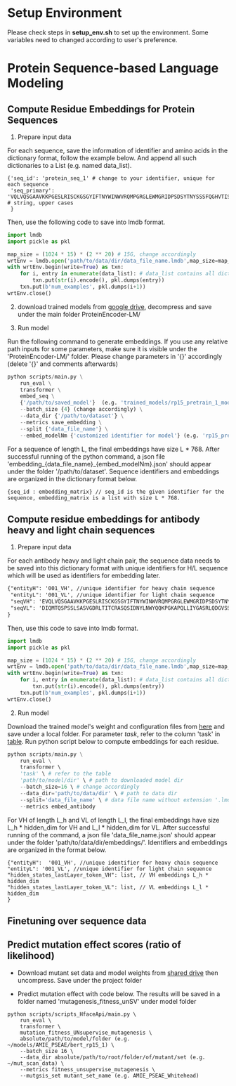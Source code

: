 # Setup Environment
Please check steps in __setup_env.sh__ to set up the environment. Some variables need to changed according to user's preference.

# Protein Sequence-based Language Modeling

## Compute Residue Embeddings for Protein Sequences
1. Prepare input data

For each sequence, save the information of identifier and amino acids in the dictionary format, follow the example below. And append all such dictionaries to a List (e.g. named data_list).
```text
{'seq_id': 'protein_seq_1' # change to your identifier, unique for each sequence
 'seq_primary': 'VQLVQSGAAVKKPGESLRISCKGSGYIFTNYWINWVRQMPGRGLEWMGRIDPSDSYTNYSSSFQGHVTISADKSISTVYLQWRSLKDTDTAMYYCARLGSTA' # string, upper cases
 }
```

Then, use the following code to save into lmdb format.
```python
import lmdb
import pickle as pkl

map_size = (1024 * 15) * (2 ** 20) # 15G, change accordingly
wrtEnv = lmdb.open('path/to/data/dir/data_file_name.lmdb',map_size=map_size)
with wrtEnv.begin(write=True) as txn:
    for i, entry in enumerate(data_list): # data_list contains all dictionaries in the above format
        txn.put(str(i).encode(), pkl.dumps(entry))
    txn.put(b'num_examples', pkl.dumps(i+1))
wrtEnv.close()
```

2. download trained models from [google drive](https://drive.google.com/file/d/1FZewUpVQ2jJL_Hg5NyFM6qGb4exJ2SRr/view?usp=sharing), decompress and save under the main folder ProteinEncoder-LM/

3. Run model

Run the following command to generate embeddings. If you use any relative path inputs for some parameters, make sure it is visible under the 'ProteinEncoder-LM/' folder. Please change parameters in '{}' accordingly (delete '{}' and comments afterwards)

```python
python scripts/main.py \
    run_eval \
    transformer \
    embed_seq \
    {'/path/to/saved_model'}  (e.g. 'trained_models/rp15_pretrain_1_models') \
    --batch_size {4} (change accordingly) \
    --data_dir {'/path/to/dataset'} \
    --metrics save_embedding \
    --split {'data_file_name'} \
    --embed_modelNm {'customized identifier for model'} (e.g. 'rp15_pretrain_1')
```
For a sequence of length L, the final embeddings have size L * 768. After successful running of the python command, a json file 'embedding_{data_file_name}_{embed_modelNm}.json' should appear under the folder '/path/to/dataset'. Sequence identifiers and embeddings are organized in the dictionary format below.
```text
{seq_id : embedding_matrix} // seq_id is the given identifier for the sequence, embedding_matrix is a list with size L * 768.
```

## Compute residue embeddings for antibody heavy and light chain sequences
1. Prepare input data

For each antibody heavy and light chain pair, the sequence data needs to be saved into this dictionary format with unique identifiers for H/L sequence which will be used as identifiers for embedding later.
```txt
{"entityH": '001_VH', //unique identifier for heavy chain sequence
 "entityL": '001_VL', //unique identifier for light chain sequence
 "seqVH": 'EVQLVQSGAAVKKPGESLRISCKGSGYIFTNYWINWVRQMPGRGLEWMGRIDPSDSYTNYSSSFQGHVTISADKSISTVYLQWRSLKDTDTAMYYCARLGSTAPWGQGTMVTVSS', //VH sequence
 "seqVL": 'DIQMTQSPSSLSASVGDRLTITCRASQSIDNYLNWYQQKPGKAPQLLIYGASRLQDGVSSRFSGSGSGTDFTLTISSLQPEDFATYFCQQGYSVPFTFGPGTKLDIK', //VL sequence
}
```
Then, use this code to save into lmdb format.
```python
import lmdb
import pickle as pkl

map_size = (1024 * 15) * (2 ** 20) # 15G, change accordingly
wrtEnv = lmdb.open('path/to/data/dir/data_file_name.lmdb',map_size=map_size)
with wrtEnv.begin(write=True) as txn:
    for i, entry in enumerate(data_list): # data_list contains all dictionaries in the above format
        txn.put(str(i).encode(), pkl.dumps(entry))
    txn.put(b'num_examples', pkl.dumps(i+1))
wrtEnv.close()
```
2. Run model

Download the trained model's weight and configuration files from [here](https://drive.google.com/drive/folders/1vuMRUwAqX0iIuJ0EfqbgT0ppDpWdFk4G?usp=sharing) and save under a local folder. For parameter *task*, refer to the column 'task' in [table](https://docs.google.com/document/d/1eGh1QT6j3FpSMPu8Sgfm5HBcABGMpraI_aI2HmMJ3Uc/edit?usp=sharing). Run python script below to compute embeddings for each residue.
```python
python scripts/main.py \
    run_eval \
    transformer \ 
    'task' \ # refer to the table
    'path/to/model/dir' \ # path to downloaded model dir
    --batch_size=16 \ # change accordingly
    --data_dir='path/to/data/dir' \ # path to data dir
    --split='data_file_name' \ # data file name without extension '.lmdb'
    --metrics embed_antibody
```
For VH of length L_h and VL of length L_l, the final embeddings have size L_h * hidden_dim for VH and L_l * hidden_dim for VL. After successful running of the command, a json file 'data_file_name.json' should appear under the folder 'path/to/data/dir/embeddings/'. Identifiers and embeddings are organized in the format below.
```text
{"entityH":  '001_VH', //unique identifier for heavy chain sequence
"entityL": '001_VL', //unique identifier for light chain sequence
"hidden_states_lastLayer_token_VH": list, // VH embeddings L_h * hidden_dim
"hidden_states_lastLayer_token_VL": list, // VL embeddings L_l * hidden_dim
}
```

## Finetuning over sequence data

## Predict mutation effect scores (ratio of likelihood)
* Download mutant set data and model weights from [shared drive](https://drive.google.com/drive/folders/1jeSUCLB9h4k37rgsLWTcL4yYBuZkgmhe?usp=sharing) then uncompress. Save under the project folder

* Predict mutation effect with code below. The results will be saved in a folder named 'mutagenesis_fitness_unSV' under model folder

```
python scripts/scripts_HfaceApi/main.py \
    run_eval \
    transformer \
    mutation_fitness_UNsupervise_mutagenesis \
    absolute/path/to/model/folder (e.g. ~/models/AMIE_PSEAE/bert_rp15_1) \
    --batch_size 16 \
    --data_dir absolute/path/to/root/folder/of/mutant/set (e.g. ~/mut_scan_data) \
    --metrics fitness_unsupervise_mutagenesis \
    --mutgsis_set mutant_set_name (e.g. AMIE_PSEAE_Whitehead)
```
